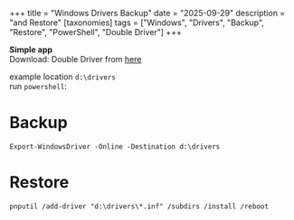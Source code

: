 +++
title = "Windows Drivers Backup"
date = "2025-09-29"
description = "and Restore"
[taxonomies]
tags = ["Windows", "Drivers", "Backup", "Restore", "PowerShell", "Double Driver"]
+++

**Simple app**  
Download: Double Driver from [here](https://www.majorgeeks.com/files/details/double_driver.html)  


example location `d:\drivers`  
run `powershell`:  

# Backup
```shell
Export-WindowsDriver -Online -Destination d:\drivers
```

# Restore
```shell
pnputil /add-driver "d:\drivers\*.inf" /subdirs /install /reboot
```